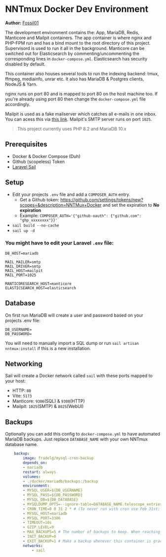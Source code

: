 # NNTmux Docker Dev Environment

**Author:** [Fossil01](https://github.com/Fossil01)

The development environment contains the: App, MariaDB, Redis, Manticore and Mailpit containers. The app container is where nginx and PHP-FPM run and has a bind mount to the root directory of this project. Supervisord is used to run it all in the background. Manticore can be switched out for Elasticsearch by commenting/uncommenting the corresponding lines in `docker-compose.yml`. Elasticsearch has security disabled by default.

This container also houses several tools to run the indexing backend: tmux, ffmpeg, mediainfo, unrar etc. It also has MariaDB & Postgres clients, NodeJS & Yarn.

nginx runs on port 80 and is mapped to port 80 on the host machine too. If you're already using port 80 then change the `docker-compose.yml` file accordingly.

Mailpit is used as a fake mailserver which catches all e-mails in one inbox. You can acess this via [this link](http://localhost:8025). Mailpit's SMTP server runs on port `1025`.

>This project currently uses PHP 8.2 and MariaDB 10.x

## Prerequisites

- Docker & Docker Compose (Duh)
- Github (scopeless) Token
- [Laravel Sail](https://laravel.com/docs/10.x/sail)

## Setup

- Edit your projects `.env` file and add a `COMPOSER_AUTH` entry.
  - Get a Github token: https://github.com/settings/tokens/new?scopes=&description=NNTMux+Docker and set the expiration to **No expiration**
  - Example: `COMPOSER_AUTH='{"github-oauth": {"github.com": "ghp_xxxxxxxx"}}'`
- `sail build --no-cache`
- `sail up -d`

### You might have to edit your Laravel `.env` file:

```
DB_HOST=mariadb

MAIL_MAILER=smtp
MAIL_DRIVER=smtp
MAIL_HOST=mailpit
MAIL_PORT=1025

MANTICORESEARCH_HOST=manticore
ELASTICSEARCH_HOST=elasticsearch
```

## Database
On first run MariaDB will create a user and password based on your projects .env file:

```
DB_USERNAME=
DB_PASSWORD=
```

You will need to manually import a SQL dump or run `sail artisan nntmux:install` if this is a new installation.

## Networking
Sail will create a Docker network called `sail` with these ports mapped to your host:
- HTTP: `80`
- Vite: `5173`
- Manticore: `9306`(SQL) & `9308`(HTTP)
- Mailpit: `1025`(SMTP) & `8025`(WebUI)

## Backups

Optionally you can add this config to `docker-compose.yml` to have automated MariaDB backups. Just replace `DATABASE_NAME` with your own NNTmux database name.

```yaml
    backup:
        image: fradelg/mysql-cron-backup
        depends_on:
        - mariadb
        restart: always
        volumes:
        - ./docker/mariadb/backups:/backup
        environment:
        - MYSQL_USER=${DB_USERNAME}
        - MYSQL_PASS=${DB_PASSWORD}
        - MYSQL_DB=${DB_DATABASE}
        - MYSQLDUMP_OPTS=--ignore-table=DATABASE_NAME.telescope_entries --ignore-table=DATABASE_NAME.telescope_entries_tags
        - CRON_TIME=0 0 31 2 * # (To never run with cron use Feb 31st: 0 0 31 2 *)
        - MYSQL_HOST=mariadb
        - MYSQL_PORT=3306
        - TIMEOUT=10s
        - GZIP_LEVEL=9
        - MAX_BACKUPS=5 # The number of backups to keep. When reaching the limit, the old backup will be discarded.
        - INIT_BACKUP=0
        - EXIT_BACKUP=1 # Make a backup whenever this container is gracefully stopped.
        networks:
            - sail
```